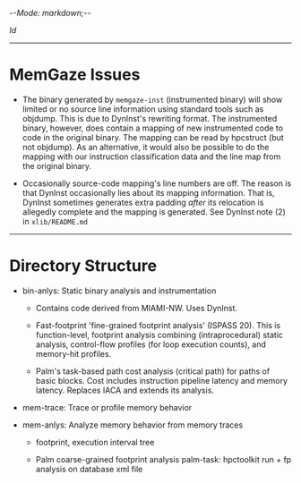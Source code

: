 -*-Mode: markdown;-*-

$Id$

-----------------------------------------------------------------------------
MemGaze Issues
=============================================================================

* The binary generated by `memgaze-inst` (instrumented binary) will
  show limited or no source line information using standard tools such
  as objdump. This is due to DynInst's rewriting format.  The
  instrumented binary, however, does contain a mapping of new
  instrumented code to code in the original binary.  The mapping can
  be read by hpcstruct (but not objdump).  As an alternative, it would
  also be possible to do the mapping with our instruction
  classification data and the line map from the original binary.

* Occasionally source-code mapping's line numbers are off. The reason
  is that DynInst occasionally lies about its mapping
  information. That is, DynInst sometimes generates extra padding
  _after_ its relocation is allegedly complete and the mapping is
  generated. See DynInst note (2) in `xlib/README.md`


-----------------------------------------------------------------------------
Directory Structure
=============================================================================

* bin-anlys: Static binary analysis and instrumentation

  - Contains code derived from MIAMI-NW. Uses DynInst.

  - Fast-footprint 'fine-grained footprint analysis' (ISPASS 20). This
    is function-level, footprint analysis combining (intraprocedural)
    static analysis, control-flow profiles (for loop execution
    counts), and memory-hit profiles.
  
  - Palm's task-based path cost analysis (critical path) for paths of
    basic blocks. Cost includes instruction pipeline latency and
    memory latency. Replaces IACA and extends its analysis.


* mem-trace: Trace or profile memory behavior

* mem-anlys: Analyze memory behavior from memory traces

  - footprint, execution interval tree

  - Palm coarse-grained footprint analysis
    palm-task: hpctoolkit run + fp analysis on database xml file

